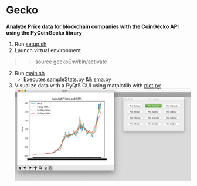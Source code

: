 # Gecko

**Analyze Price data for blockchain companies with the CoinGecko API using the PyCoinGecko library**

1. Run [setup.sh](setup.py)
2. Launch virtual environment
>> source geckoEnv/bin/activate
2. Run [main.sh](main.sh)
    * Executes [sampleStats.py](sampleStats.py) && [sma.py](sma.py)
3. Visualize data with a PyQt5 GUI using matplotlib with [plot.py](plot.py)
![Plot.py Screenshot](/images/plotScreenshot.png) 
